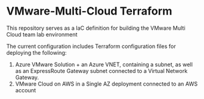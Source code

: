 # VMware-Multi-Cloud Terraform

This repository serves as a IaC definition for building the VMware Multi Cloud team lab environment

The current configuration includes Terraform configuration files for deploying the following:

 1. Azure VMware Solution + an Azure VNET, containing a subnet, as well as an ExpressRoute Gateway subnet connected to a Virtual Network Gateway.
 2. VMware Cloud on AWS in a Single AZ deployment connected to an AWS account
